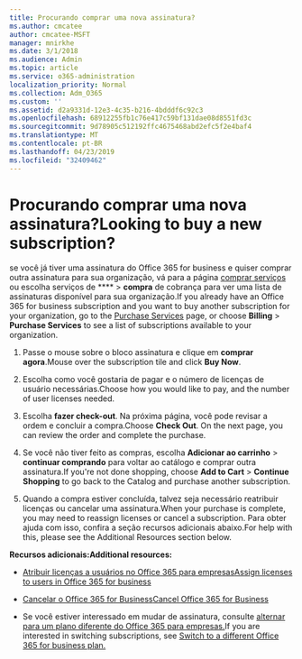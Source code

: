 ```yaml
---
title: Procurando comprar uma nova assinatura?
ms.author: cmcatee
author: cmcatee-MSFT
manager: mnirkhe
ms.date: 3/1/2018
ms.audience: Admin
ms.topic: article
ms.service: o365-administration
localization_priority: Normal
ms.collection: Adm_O365
ms.custom: ''
ms.assetid: d2a9331d-12e3-4c35-b216-4bdddf6c92c3
ms.openlocfilehash: 68912255fb1c76e417c59bf131dae08d8551fd3c
ms.sourcegitcommit: 9d78905c512192ffc4675468abd2efc5f2e4baf4
ms.translationtype: MT
ms.contentlocale: pt-BR
ms.lasthandoff: 04/23/2019
ms.locfileid: "32409462"
---
```

# <a name="looking-to-buy-a-new-subscription"></a><span data-ttu-id="58d7a-102">Procurando comprar uma nova assinatura?</span><span class="sxs-lookup"><span data-stu-id="58d7a-102">Looking to buy a new subscription?</span></span>

<span data-ttu-id="58d7a-103">se você já tiver uma assinatura do Office 365 for business e quiser comprar outra assinatura para sua organização, vá para a página [comprar serviços](https://go.microsoft.com/fwlink/p/?linkid=868433) ou escolha serviços de \*\*\*\* \> **compra** de cobrança para ver uma lista de assinaturas disponível para sua organização.</span><span class="sxs-lookup"><span data-stu-id="58d7a-103">If you already have an Office 365 for business subscription and you want to buy another subscription for your organization, go to the [Purchase Services](https://go.microsoft.com/fwlink/p/?linkid=868433) page, or choose **Billing** \> **Purchase Services** to see a list of subscriptions available to your organization.</span></span> 
  
1. <span data-ttu-id="58d7a-104">Passe o mouse sobre o bloco assinatura e clique em **comprar agora**.</span><span class="sxs-lookup"><span data-stu-id="58d7a-104">Mouse over the subscription tile and click **Buy Now**.</span></span>
    
2. <span data-ttu-id="58d7a-105">Escolha como você gostaria de pagar e o número de licenças de usuário necessárias.</span><span class="sxs-lookup"><span data-stu-id="58d7a-105">Choose how you would like to pay, and the number of user licenses needed.</span></span>
    
3. <span data-ttu-id="58d7a-106">Escolha **fazer check-out**. Na próxima página, você pode revisar a ordem e concluir a compra.</span><span class="sxs-lookup"><span data-stu-id="58d7a-106">Choose **Check Out**. On the next page, you can review the order and complete the purchase.</span></span>
    
4. <span data-ttu-id="58d7a-107">Se você não tiver feito as compras, escolha **Adicionar ao carrinho** \> **continuar comprando** para voltar ao catálogo e comprar outra assinatura.</span><span class="sxs-lookup"><span data-stu-id="58d7a-107">If you're not done shopping, choose **Add to Cart** \> **Continue Shopping** to go back to the Catalog and purchase another subscription.</span></span> 
    
5. <span data-ttu-id="58d7a-108">Quando a compra estiver concluída, talvez seja necessário reatribuir licenças ou cancelar uma assinatura.</span><span class="sxs-lookup"><span data-stu-id="58d7a-108">When your purchase is complete, you may need to reassign licenses or cancel a subscription.</span></span> <span data-ttu-id="58d7a-109">Para obter ajuda com isso, confira a seção recursos adicionais abaixo.</span><span class="sxs-lookup"><span data-stu-id="58d7a-109">For help with this, please see the Additional Resources section below.</span></span>
    
 <span data-ttu-id="58d7a-110">**Recursos adicionais:**</span><span class="sxs-lookup"><span data-stu-id="58d7a-110">**Additional resources:**</span></span>
  
- [<span data-ttu-id="58d7a-111">Atribuir licenças a usuários no Office 365 para empresas</span><span class="sxs-lookup"><span data-stu-id="58d7a-111">Assign licenses to users in Office 365 for business</span></span>](https://support.office.com/article/997596b5-4173-4627-b915-36abac6786dc)
    
- [<span data-ttu-id="58d7a-112">Cancelar o Office 365 for Business</span><span class="sxs-lookup"><span data-stu-id="58d7a-112">Cancel Office 365 for Business</span></span>](https://support.office.com/article/b1bc0bef-4608-4601-813a-cdd9f746709a)
    
- <span data-ttu-id="58d7a-113">Se você estiver interessado em mudar de assinatura, consulte [alternar para um plano diferente do Office 365 para empresas.](https://support.office.com/article/73318661-8f33-478b-bcc7-fb8d69dbb22a)</span><span class="sxs-lookup"><span data-stu-id="58d7a-113">If you are interested in switching subscriptions, see [Switch to a different Office 365 for business plan.](https://support.office.com/article/73318661-8f33-478b-bcc7-fb8d69dbb22a)</span></span>
    

